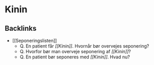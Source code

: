 # Kinin

## Backlinks
* [[Seponeringslisten]]
	* Q. En patient får *[[Kinin]]*. Hvornår bør overvejes seponering? 
	* Q. Hvorfor bør man overveje seponering af *[[Kinin]]*? 
	* Q. En patient bør seponeres med *[[Kinin]]*. Hvad nu?

<!-- {BearID:59F040AC-6559-4389-9DB7-071E95E51EC9-17080-00003794F1EF0BC3} -->
